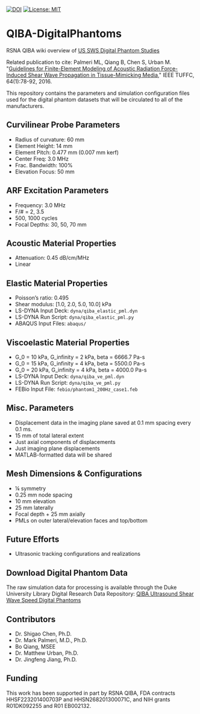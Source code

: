 [![DOI](https://zenodo.org/badge/31222567.svg)](https://zenodo.org/badge/latestdoi/31222567) [![License: MIT](https://img.shields.io/badge/License-MIT-yellow.svg)](https://opensource.org/licenses/MIT)

# QIBA-DigitalPhantoms
RSNA QIBA wiki overview of [US SWS Digital Phantom Studies](http://qibawiki.rsna.org/index.php?title=Ultrasound_SWS_tech_ctte)

Related publication to cite: Palmeri ML, Qiang B, Chen S, Urban M. "[Guidelines for Finite-Element Modeling of Acoustic Radiation Force-Induced Shear Wave Propagation in Tissue-Mimicking Media](https://doi.org/10.1109/TUFFC.2016.2641299)," IEEE TUFFC, 64(1):78-92, 2016.

This repository contains the parameters and simulation configuration files used
for the digital phantom datasets that will be circulated to all of the
manufacturers.

## Curvilinear Probe Parameters
* Radius of curvature: 60 mm
* Element Height: 14 mm
* Element Pitch: 0.477 mm (0.007 mm kerf)
* Center Freq: 3.0 MHz
* Frac. Bandwidth: 100%
* Elevation Focus: 50 mm

## ARF Excitation Parameters
* Frequency: 3.0 MHz
* F/# = 2, 3.5
* 500, 1000 cycles
* Focal Depths: 30, 50, 70 mm

## Acoustic Material Properties
* Attenuation: 0.45 dB/cm/MHz
* Linear

## Elastic Material Properties
* Poisson’s ratio: 0.495
* Shear modulus: [1.0, 2.0, 5.0, 10.0] kPa
* LS-DYNA Input Deck: ```dyna/qiba_elastic_pml.dyn```
* LS-DYNA Run Script: ```dyna/qiba_elastic_pml.py```
* ABAQUS Input Files: ```abaqus/```

## Viscoelastic Material Properties
* G_0 = 10 kPa, G_infinity = 2 kPa, beta = 6666.7 Pa-s
* G_0 = 15 kPa, G_infinity = 4 kPa, beta = 5500.0 Pa-s
* G_0 = 20 kPa, G_infinity = 4 kPa, beta = 4000.0 Pa-s 
* LS-DYNA Input Deck: ```dyna/qiba_ve_pml.dyn```
* LS-DYNA Run Script: ```dyna/qiba_ve_pml.py```
* FEBio Input File: ```febio/phantom1_200Hz_case1.feb```

## Misc. Parameters
* Displacement data in the imaging plane saved at 0.1 mm spacing every 0.1 ms.
* 15 mm of total lateral extent
* Just axial components of displacements
* Just imaging plane displacements
* MATLAB-formatted data will be shared

## Mesh Dimensions & Configurations
* ¼ symmetry
* 0.25 mm node spacing
* 10 mm elevation
* 25 mm laterally
* Focal depth + 25 mm axially
* PMLs on outer lateral/elevation faces and top/bottom

## Future Efforts
* Ultrasonic tracking configurations and realizations

## Download Digital Phantom Data
The raw simulation data for processing is available through the Duke University
Library Digital Research Data Repository: [QIBA Ultrasound Shear Wave Speed
Digital Phantoms](https://doi.org/10.7924/r4sj1f98c)

## Contributors
* Dr. Shigao Chen, Ph.D.
* Dr. Mark Palmeri, M.D., Ph.D.
* Bo Qiang, MSEE
* Dr. Matthew Urban, Ph.D.
* Dr. Jingfeng Jiang, Ph.D.

## Funding
This work has been supported in part by RSNA QIBA, FDA contracts
HHSF223201400703P and HHSN268201300071C, and NIH grants R01DK092255 and R01
EB002132.
